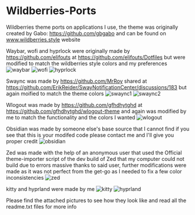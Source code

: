 # Wildberries-Ports

Wildberries theme ports on applications I use, the theme was originally created by Gabo: https://github.com/gbgabo and can be found on www.wildberries.style website

Waybar, wofi and hyprlock were originally made by https://github.com/elifouts at https://github.com/elifouts/Dotfiles but were modified to match the wildberries style colors and my preferences
![waybar](Pictures/waybar.png)
![wofi](Pictures/wofi.png)
![hyprlock](Pictures/hyprlock.JPEG)

Swaync was made by https://github.com/MrRoy shared at https://github.com/ErikReider/SwayNotificationCenter/discussions/183 but again moified to match the theme colors
![swaync1](Pictures/swaync1.png)
![swaync2](Pictures/swaync2.png)

Wlogout was made by https://github.com/gfhdhytghd at https://github.com/gfhdhytghd/wlogout-theme and again was modified by me to match the functionality and the colors I wanted
![wlogout](Pictures/wlogout.png)

Obsidian was made by someone else's base source that I cannot find if you see that this is your modifed code please contact me and I'll give you proper credit
![obsidian](Pictures/obsidian.png)

Zed was made with the help of an anonymous user that used the Official theme-importer script of the dev build of Zed that my computer could not build due to errors massive thanks to said user, further modifications were made as it was not perfect from the get-go as I needed to fix a few color inconsistencies 
![zed](Pictures/zed.png)

kitty and hyprland were made by me
![kitty](Pictures/kitty.png)
![hyprland](Pictures/hyprland.png)

Please find the attached pictures to see how they look like and read all the readme.txt files for more info
